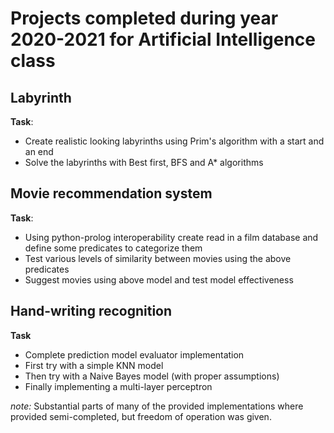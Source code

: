 # Projects completed during year 2020-2021 for Artificial Intelligence class

## Labyrinth
**Task**: 
- Create realistic looking labyrinths using Prim's algorithm with a start and an end
- Solve the labyrinths with Best first, BFS and A* algorithms

## Movie recommendation system
**Task**:
- Using python-prolog interoperability create read in a film database and define some predicates to categorize them
- Test various levels of similarity between movies using the above predicates
- Suggest movies using above model and test model effectiveness

## Hand-writing recognition
**Task**
- Complete prediction model evaluator implementation
- First try with a simple KNN model
- Then try with a Naive Bayes model (with proper assumptions)
- Finally implementing a multi-layer perceptron

*note:* Substantial parts of many of the provided implementations where provided semi-completed, but freedom of operation was given.
